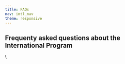 ```yaml
---
title: FAQs
nav: intl_nav
theme: responsive
---
```


## Frequenty asked questions about the International Program
\ 

